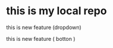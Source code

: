 # this is my local repo
<P>this is new feature (dropdown)</P>
<P>this is new feature ( botton )</P>
